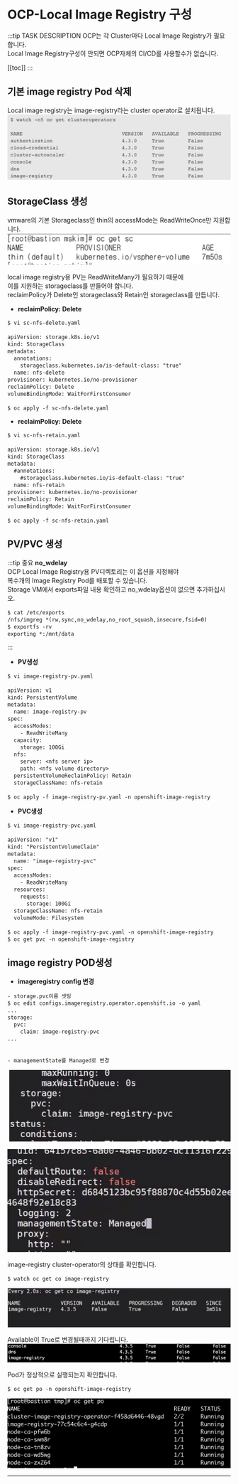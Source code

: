 # OCP-Local Image Registry 구성

:::tip TASK DESCRIPTION
OCP는 각 Cluster마다 Local Image Registry가 필요합니다.  
Local Image Registry구성이 안되면 OCP자체의 CI/CD를 사용할수가 없습니다.   

[[toc]] 
:::

## 기본 image registry Pod 삭제
Local image registry는 image-registry라는 cluster operator로 설치됩니다.    
![](./img/2020-05-26-11-47-21.png)

## StorageClass 생성
vmware의 기본 Storageclass인 thin의 accessMode는 ReadWriteOnce만 지원합니다.  
![](./img/2020-05-26-14-28-18.png)

local image registry용 PV는 ReadWriteMany가 필요하기 때문에  
이를 지원하는 storageclass를 만들어야 합니다.  
reclaimPolicy가 Delete인 storageclass와 Retain인 storageclass를 만듭니다.  
- **reclaimPolicy: Delete**
```
$ vi sc-nfs-delete.yaml

apiVersion: storage.k8s.io/v1
kind: StorageClass
metadata:
  annotations:
    storageclass.kubernetes.io/is-default-class: "true"
  name: nfs-delete
provisioner: kubernetes.io/no-provisioner
reclaimPolicy: Delete
volumeBindingMode: WaitForFirstConsumer

$ oc apply -f sc-nfs-delete.yaml
```

- **reclaimPolicy: Delete**
```
$ vi sc-nfs-retain.yaml

apiVersion: storage.k8s.io/v1
kind: StorageClass
metadata:
  #annotations:
    #storageclass.kubernetes.io/is-default-class: "true"
  name: nfs-retain
provisioner: kubernetes.io/no-provisioner
reclaimPolicy: Retain
volumeBindingMode: WaitForFirstConsumer

$ oc apply -f sc-nfs-retain.yaml
```

## PV/PVC 생성

:::tip 중요
**no_wdelay**  
  OCP Local Image Registry용 PV디렉토리는 이 옵션을 지정해야  
  복수개의 Image Registry Pod를 배포할 수 있습니다.    
  Storage VM에서 exports파일 내용 확인하고 no_wdelay옵션이 없으면 추가하십시오.  
```
$ cat /etc/exports
/nfs/imgreg *(rw,sync,no_wdelay,no_root_squash,insecure,fsid=0)
$ exportfs -rv
exporting *:/mnt/data
```
:::

- **PV생성**

```
$ vi image-registry-pv.yaml 

apiVersion: v1
kind: PersistentVolume
metadata:
  name: image-registry-pv
spec:
  accessModes:
    - ReadWriteMany
  capacity:
    storage: 100Gi
  nfs:
    server: <nfs server ip>
    path: <nfs volume directory>
  persistentVolumeReclaimPolicy: Retain
  storageClassName: nfs-retain

$ oc apply -f image-registry-pv.yaml -n openshift-image-registry
```


- **PVC생성**
```
$ vi image-registry-pvc.yaml

apiVersion: "v1"
kind: "PersistentVolumeClaim"
metadata:
  name: "image-registry-pvc"
spec:
  accessModes:
    - ReadWriteMany
  resources:
    requests:
      storage: 100Gi
  storageClassName: nfs-retain
  volumeMode: Filesystem

$ oc apply -f image-registry-pvc.yaml -n openshift-image-registry
$ oc get pvc -n openshift-image-registry
```

## image registry POD생성
- **imageregistry config 변경**  
```
- storage.pvc이름 셋팅  
$ oc edit configs.imageregistry.operator.openshift.io -o yaml  
...  
storage:  
  pvc:  
    claim: image-registry-pvc  
...  


- managementState를 Managed로 변경    
```
![](./img/2020-05-26-15-43-32.png)

![](./img/2020-05-26-15-42-13.png)


image-registry cluster-operator의 상태를 확인합니다.  
```
$ watch oc get co image-registry
```
![](./img/2020-05-26-15-47-24.png)

Available이 True로 변경될때까지 기다립니다.  
![](./img/2020-05-26-15-50-09.png)

Pod가 정상적으로 실행되는지 확인합니다.  
```
$ oc get po -n openshift-image-registry
```
![](./img/2020-05-29-04-42-15.png)

---
<disqus/>

